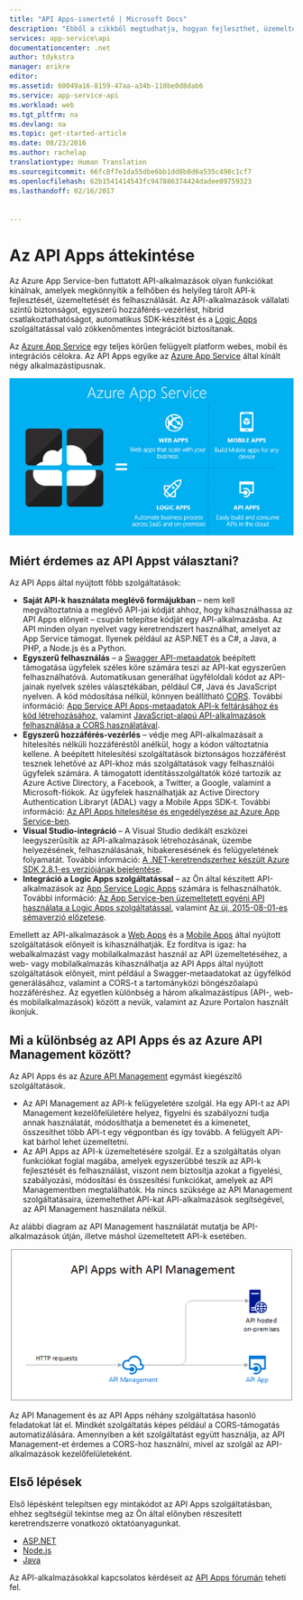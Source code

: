 ```yaml
---
title: "API Apps-ismertető | Microsoft Docs"
description: "Ebből a cikkből megtudhatja, hogyan fejleszthet, üzemeltethet és használhat fel RESTful API-kat az Azure App Service segítségével."
services: app-service\api
documentationcenter: .net
author: tdykstra
manager: erikre
editor: 
ms.assetid: 60049a16-8159-47aa-a34b-110be0d8dab6
ms.service: app-service-api
ms.workload: web
ms.tgt_pltfrm: na
ms.devlang: na
ms.topic: get-started-article
ms.date: 08/23/2016
ms.author: rachelap
translationtype: Human Translation
ms.sourcegitcommit: 66fc8f7e1da55dbe6bb1dd8b8d6a535c498c1cf7
ms.openlocfilehash: 62b1541414543fc947886374424dadee09759323
ms.lasthandoff: 02/16/2017


---
```

# <a name="api-apps-overview"></a>Az API Apps áttekintése
Az Azure App Service-ben futtatott API-alkalmazások olyan funkciókat kínálnak, amelyek megkönnyítik a felhőben és helyileg tárolt API-k fejlesztését, üzemeltetését és felhasználását. Az API-alkalmazások vállalati szintű biztonságot, egyszerű hozzáférés-vezérlést, hibrid csatlakoztathatóságot, automatikus SDK-készítést és a [Logic Apps](../logic-apps/logic-apps-what-are-logic-apps.md) szolgáltatással való zökkenőmentes integrációt biztosítanak.

Az [Azure App Service](../app-service/app-service-value-prop-what-is.md) egy teljes körűen felügyelt platform webes, mobil és integrációs célokra. Az API Apps egyike az [Azure App Service](../app-service/app-service-value-prop-what-is.md) által kínált négy alkalmazástípusnak.

![Alkalmazástípusok Az Azure App Service szolgáltatásban.](./media/app-service-api-apps-why-best-platform/appservicesuite.png)

## <a name="why-use-api-apps"></a>Miért érdemes az API Appst választani?
Az API Apps által nyújtott főbb szolgáltatások:

* **Saját API-k használata meglévő formájukban** – nem kell megváltoztatnia a meglévő API-jai kódját ahhoz, hogy kihasználhassa az API Apps előnyeit – csupán telepítse kódját egy API-alkalmazásba. Az API minden olyan nyelvet vagy keretrendszert használhat, amelyet az App Service támogat. Ilyenek például az ASP.NET és a C#, a Java, a PHP, a Node.js és a Python.
* **Egyszerű felhasználás** – a [Swagger API-metaadatok](http://swagger.io/) beépített támogatása ügyfelek széles köre számára teszi az API-kat egyszerűen felhasználhatóvá.  Automatikusan generálhat ügyféloldali kódot az API-jainak nyelvek széles választékában, például C#, Java és JavaScript nyelven. A kód módosítása nélkül, könnyen beállítható [CORS](app-service-api-cors-consume-javascript.md). További információ: [App Service API Apps-metaadatok API-k feltárásához és kód létrehozásához](app-service-api-metadata.md), valamint [JavaScript-alapú API-alkalmazások felhasználása a CORS használatával](app-service-api-cors-consume-javascript.md). 
* **Egyszerű hozzáférés-vezérlés** – védje meg API-alkalmazásait a hitelesítés nélküli hozzáféréstől anélkül, hogy a kódon változtatnia kellene. A beépített hitelesítési szolgáltatások biztonságos hozzáférést tesznek lehetővé az API-khoz más szolgáltatások vagy felhasználói ügyfelek számára. A támogatott identitásszolgáltatók közé tartozik az Azure Active Directory, a Facebook, a Twitter, a Google, valamint a Microsoft-fiókok. Az ügyfelek használhatják az Active Directory Authentication Libraryt (ADAL) vagy a Mobile Apps SDK-t. További információ: [Az API Apps hitelesítése és engedélyezése az Azure App Service-ben](app-service-api-authentication.md).
* **Visual Studio-integráció** – A Visual Studio dedikált eszközei leegyszerűsítik az API-alkalmazások létrehozásának, üzembe helyezésének, felhasználásának, hibakeresésének és felügyeletének folyamatát. További információ: [A .NET-keretrendszerhez készült Azure SDK 2.8.1-es verziójának bejelentése](https://azure.microsoft.com/blog/announcing-azure-sdk-2-8-1-for-net/).
* **Integráció a Logic Apps szolgáltatással** – az Ön által készített API-alkalmazások az [App Service Logic Apps](../logic-apps/logic-apps-what-are-logic-apps.md) számára is felhasználhatók.  További információ: [Az App Service-ben üzemeltetett egyéni API használata a Logic Apps szolgáltatással](../logic-apps/logic-apps-custom-hosted-api.md), valamint [Az új, 2015-08-01-es sémaverzió előzetese](../logic-apps/logic-apps-schema-2015-08-01.md).

Emellett az API-alkalmazások a [Web Apps](../app-service-web/app-service-web-overview.md) és a [Mobile Apps](../app-service-mobile/app-service-mobile-value-prop.md) által nyújtott szolgáltatások előnyeit is kihasználhatják. Ez fordítva is igaz: ha webalkalmazást vagy mobilalkalmazást használ az API üzemeltetéséhez, a web- vagy mobilalkalmazás kihasználhatja az API Apps által nyújtott szolgáltatások előnyeit, mint például a Swagger-metaadatokat az ügyfélkód generálásához, valamint a CORS-t a tartományközi böngészőalapú hozzáféréshez. Az egyetlen különbség a három alkalmazástípus (API-, web- és mobilalkalmazások) között a nevük, valamint az Azure Portalon használt ikonjuk.

## <a name="whats-the-difference-between-api-apps-and-azure-api-management"></a>Mi a különbség az API Apps és az Azure API Management között?
Az API Apps és az [Azure API Management](../api-management/api-management-key-concepts.md) egymást kiegészítő szolgáltatások.

* Az API Management az API-k felügyeletére szolgál. Ha egy API-t  az API Management kezelőfelületére helyez, figyelni és szabályozni tudja annak használatát, módosíthatja a bemenetet és a kimenetet, összesíthet több API-t egy végpontban és így tovább. A felügyelt API-kat bárhol lehet üzemeltetni.
* Az API Apps az API-k üzemeltetésére szolgál. Ez a szolgáltatás olyan funkciókat foglal magába, amelyek egyszerűbbé teszik az API-k fejlesztését és felhasználást, viszont nem biztosítja azokat a figyelési, szabályozási, módosítási és összesítési funkciókat, amelyek az API Managementben megtalálhatók. Ha nincs szüksége az API Management szolgáltatásaira, üzemeltethet API-kat API-alkalmazások segítségével, az API Management használata nélkül.

Az alábbi diagram az API Management használatát mutatja be API-alkalmazások útján, illetve máshol üzemeltetett API-k esetében.

![Az Azure API Management és az API Apps](./media/app-service-api-apps-why-best-platform/apia-apim.png)

Az API Management és az API Apps néhány szolgáltatása hasonló feladatokat lát el.  Mindkét szolgáltatás képes például a CORS-támogatás automatizálására. Amennyiben a két szolgáltatást együtt használja, az API Management-et érdemes a CORS-hoz használni, mivel az szolgál az API-alkalmazások kezelőfelületeként. 

## <a name="getting-started"></a>Első lépések
Első lépésként telepítsen egy mintakódot az API Apps szolgáltatásban, ehhez segítségül tekintse meg az Ön által előnyben részesített keretrendszerre vonatkozó oktatóanyagunkat.

* [ASP.NET](app-service-api-dotnet-get-started.md) 
* [Node.js](app-service-api-nodejs-api-app.md) 
* [Java](app-service-api-java-api-app.md) 

Az API-alkalmazásokkal kapcsolatos kérdéseit az [API Apps fórumán](https://social.msdn.microsoft.com/Forums/en-US/home?forum=AzureAPIApps) teheti fel. 


